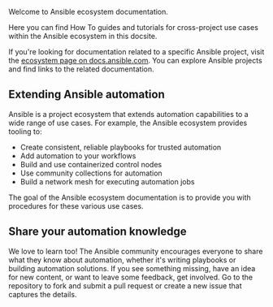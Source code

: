 Welcome to Ansible ecosystem documentation.

Here you can find How To guides and tutorials for cross-project use cases within the Ansible ecosystem in this docsite.

If you're looking for documentation related to a specific Ansible project, visit the [ecosystem page on docs.ansible.com](https://docs.ansible.com/ecosystem.html).
You can explore Ansible projects and find links to the related documentation.

## Extending Ansible automation

Ansible is a project ecosystem that extends automation capabilities to a wide range of use cases.
For example, the Ansible ecosystem provides tooling to:

* Create consistent, reliable playbooks for trusted automation
* Add automation to your workflows
* Build and use containerized control nodes
* Use community collections for automation
* Build a network mesh for executing automation jobs

The goal of the Ansible ecosystem documentation is to provide you with procedures for these various use cases.

## Share your automation knowledge

We love to learn too!
The Ansible community encourages everyone to share what they know about automation, whether it's writing playbooks or building automation solutions.
If you see something missing, have an idea for new content, or want to leave some feedback, get involved.
Go to the repository to fork and submit a pull request or create a new issue that captures the details.
